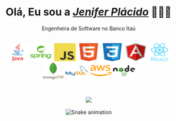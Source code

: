 <div>
  <h1 align="center">Olá, Eu sou a <a href="https://www.linkedin.com/in/jenifer-pl%C3%A1cido-00b5611ab/"><i>Jenifer Plácido</i></a> 👩🏾‍💻</h1>
  <p align="center">Engenheira de Software no Banco Itaú
<!-- <div align="center">
  <a href="https://github.com/jeniferplacido">
    <img height="150em" src="https://github-readme-stats.vercel.app/api?username=jeniferplacido&count_private=true&include_all_commits=true&show_icons=true&theme=dracula&hide_border=false&show_owner=true"/>
    <img height="150em" src="https://github-readme-stats.vercel.app/api/top-langs/?username=jeniferplacido&theme=dracula&hide_border=false&&layout=compact"/>
  </a>
</div> -->
<div align="center" valign="top"><br>
  <img align="center" alt="Java" height="50" width="60" src="https://raw.githubusercontent.com/devicons/devicon/master/icons/java/java-original-wordmark.svg">
  <img align="center" alt="Spring" height="50" width="60" src="https://raw.githubusercontent.com/devicons/devicon/master/icons/spring/spring-original-wordmark.svg">
  <img align="center" alt="Javascript" height="50" width="60" src="https://raw.githubusercontent.com/devicons/devicon/master/icons/javascript/javascript-original.svg">
  <img align="center" alt="HTML" height="50" width="60" src="https://raw.githubusercontent.com/devicons/devicon/master/icons/html5/html5-original.svg">
  <img align="center" alt="CSS" height="50" width="60" src="https://raw.githubusercontent.com/devicons/devicon/master/icons/css3/css3-original.svg">
  <img align="center" alt="Angular" height="50" width="60" src="https://raw.githubusercontent.com/devicons/devicon/master/icons/angularjs/angularjs-original.svg">
  <img align="center" alt="React" height="50" width="60" src="https://raw.githubusercontent.com/devicons/devicon/55609aa5bd817ff167afce0d965585c92040787a/icons/react/react-original-wordmark.svg">
  <img align="center" alt="MongoDB" height="50" width="60" src="https://raw.githubusercontent.com/devicons/devicon/master/icons/mongodb/mongodb-original-wordmark.svg">
  <img align="center" alt="MySql" height="50" width="60" src="https://raw.githubusercontent.com/devicons/devicon/master/icons/mysql/mysql-original-wordmark.svg">
   <img align="center" alt="AWS" height="50" width="60" src="https://raw.githubusercontent.com/devicons/devicon/master/icons/amazonwebservices/amazonwebservices-plain-wordmark.svg">
   <img align="center" alt="Node" height="50" width="60" src="https://raw.githubusercontent.com/devicons/devicon/55609aa5bd817ff167afce0d965585c92040787a/icons/nodejs/nodejs-original-wordmark.svg">

</div><br>
  
  ##
 
<div align="center"> 
  <a href="https://www.linkedin.com/in/jenifer-pl%C3%A1cido-00b5611ab/" target="_blank"><img src="https://img.shields.io/badge/-LinkedIn-%230077B5?style=for-the-badge&logo=linkedin&logoColor=white" target="_blank"></a> 
 
</div>
  
  <div align="center">
  
  ![Snake animation](https://github.com/danielbped/danielbped/blob/output/github-contribution-grid-snake.svg)
  
</div>
